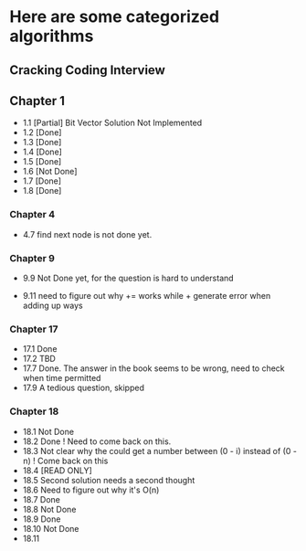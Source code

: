 # Here are some categorized algorithms 

## Cracking Coding Interview 

## Chapter 1 
  * 1.1 [Partial] Bit Vector Solution Not Implemented
  * 1.2 [Done]
  * 1.3 [Done]
  * 1.4 [Done]
  * 1.5 [Done]
  * 1.6 [Not Done]
  * 1.7 [Done]
  * 1.8 [Done]
  

### Chapter 4
   
   * 4.7 find next node is not done yet.
   
### Chapter 9 

  * 9.9 Not Done yet, for the question is hard to understand  
	
  * 9.11 need to figure out why += works while + generate error when adding up ways
  
### Chapter 17

  * 17.1 Done 
  * 17.2 TBD
  * 17.7 Done. The answer in the book seems to be wrong, need to check when time permitted 
  * 17.9 A tedious question, skipped
  
### Chapter 18

  * 18.1 Not Done
  * 18.2 Done ! Need to come back on this.
  * 18.3 Not clear why the could get a number between (0 - i) instead of (0 - n) ! Come back on this
  * 18.4 [READ ONLY]
  * 18.5 Second solution needs a second thought
  * 18.6 Need to figure out why it's O(n)
  * 18.7 Done
  * 18.8 Not Done
  * 18.9 Done
  * 18.10 Not Done
  * 18.11 